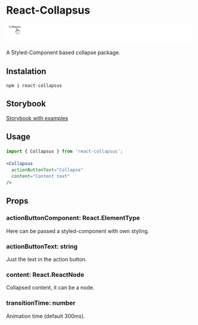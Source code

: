 # React-Collapsus

![Example](collapse.gif)

A Styled-Component based collapse package.


## Instalation

```
npm i react-collapsus
```

## Storybook

[Storybook with examples](https://knighteq.github.io/react-collapsus/?path=/story/collapsus--default)

## Usage

```jsx
import { Collapsus } from 'react-collapsus';

<Collapsus 
  actionButtonText="Collapse"
  content="Content text" 
/>
```

## Props

### actionButtonComponent: React.ElementType

Here can be passed a styled-component with own styling.

### actionButtonText: string

Just the text in the action button.

### content: React.ReactNode

Collapsed content, it can be a node.

### transitionTime: number

Animation time (default 300ms).

